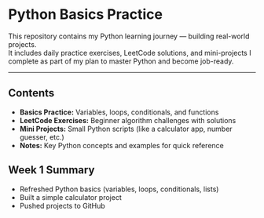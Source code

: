 # Python Basics Practice

This repository contains my Python learning journey — building real-world projects.  
It includes daily practice exercises, LeetCode solutions, and mini-projects I complete as part of my plan to master Python and become job-ready.

---

## Contents

- **Basics Practice:** Variables, loops, conditionals, and functions  
- **LeetCode Exercises:** Beginner algorithm challenges with solutions  
- **Mini Projects:** Small Python scripts (like a calculator app, number guesser, etc.)  
- **Notes:** Key Python concepts and examples for quick reference  

## Week 1 Summary
- Refreshed Python basics (variables, loops, conditionals, lists)
- Built a simple calculator project
- Pushed projects to GitHub


